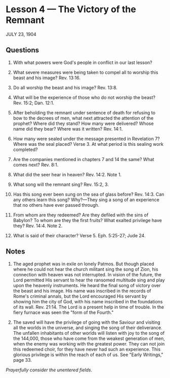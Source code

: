 # Lesson 4 — The Victory of the Remnant

JULY 23, 1904

## Questions

1. With what powers were God's people in conflict in our last lesson?

2. What severe measures were being taken to compel all to worship this beast and his image? Rev. 13:16.

3. Do all worship the beast and his image? Rev. 13:8.

4. What will be the experience of those who do not worship the beast? Rev. 15:2; Dan. 12:1.

5. After beholding the remnant under sentence of death for refusing to bow to the decrees of men, what next attracted the attention of the prophet? Where did they stand? How many were delivered? Whose name did they bear? Where was it written? Rev. 14:1.

6. How many were sealed under the message presented in Revelation 7? Where was the seal placed? Verse 3. At what period is this sealing work completed?

7. Are the companies mentioned in chapters 7 and 14 the same? What comes next? Rev. 8:1.

8. What did the seer hear in heaven? Rev. 14:2. Note 1.

9. What song will the remnant sing? Rev. 15:2, 3.

10. Has this song ever been sung on the sea of glass before? Rev. 14:3. Can any others learn this song? Why?—They sing a song of an experience that no others have ever passed through.

11. From whom are they redeemed? Are they defiled with the sins of Babylon? To whom are they the first fruits? What exalted privilege have they? Rev. 14:4. Note 2.

12. What is said of their character? Verse 5. Eph. 5:25-27; Jude 24.

## Notes

1. The aged prophet was in exile on lonely Patmos. But though placed where he could not hear the church militant sing the song of Zion, his connection with heaven was not interrupted. In vision of the future, the Lord permitted His servant to hear the ransomed multitude sing and play upon the heavenly instruments. He heard the final song of victory over the beast and his image. His name was inscribed in the records of Rome's criminal annals, but the Lord encouraged His servant by showing him the city of God, with his name inscribed in the foundations of its wall. Rev. 21:14. The Lord is a present help in time of trouble. In the fiery furnace was seen the "form of the Fourth."

2. The saved will have the privilege of going with the Saviour and visiting all the worlds in the universe, and singing the song of their deliverance. The unfallen inhabitants of other worlds will listen with joy to the song of the 144,000, those who have come from the weakest generation of men, when the enemy was working with the greatest power. They can not join this redeemed choir, for they have never had such an experience. This glorious privilege is within the reach of each of us. See "Early Writings," page 33.

*Prayerfully consider the unentered fields.*
